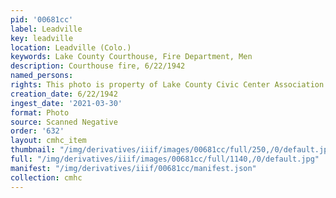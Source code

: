```yaml
---
pid: '00681cc'
label: Leadville
key: leadville
location: Leadville (Colo.)
keywords: Lake County Courthouse, Fire Department, Men
description: Courthouse fire, 6/22/1942
named_persons: 
rights: This photo is property of Lake County Civic Center Association.
creation_date: 6/22/1942
ingest_date: '2021-03-30'
format: Photo
source: Scanned Negative
order: '632'
layout: cmhc_item
thumbnail: "/img/derivatives/iiif/images/00681cc/full/250,/0/default.jpg"
full: "/img/derivatives/iiif/images/00681cc/full/1140,/0/default.jpg"
manifest: "/img/derivatives/iiif/00681cc/manifest.json"
collection: cmhc
---
```


